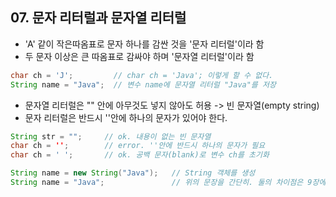 ## 07. 문자 리터럴과 문자열 리터럴

* 'A' 같이 작은따옴표로 문자 하나를 감싼 것을 '문자 리터럴'이라 함
* 두 문자 이상은 큰 따옴표로 감싸야 하며 '문자열 리터럴'이라 함

```java
char ch = 'J';         // char ch = 'Java'; 이렇게 할 수 없다.
String name = "Java";  // 변수 name에 문자열 리터럴 "Java"를 저장
```

* 문자열 리터럴은 "" 안에 아무것도 넣지 않아도 허용 -> 빈 문자열(empty string)
* 문자 리터럴은 반드시 ''안에 하나의 문자가 있어야 한다.

```java
String str = "";     // ok. 내용이 없는 빈 문자열
char ch = '';        // error. ''안에 반드시 하나의 문자가 필요
char ch = ' ';       // ok. 공백 문자(blank)로 변수 ch를 초기화
```

```java
String name = new String("Java");   // String 객체를 생성
String name = "Java";               // 위의 문장을 간단히. 둘의 차이점은 9장에서
